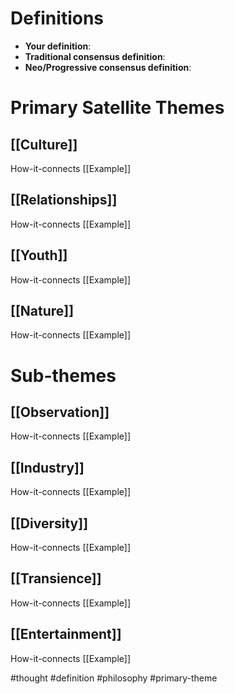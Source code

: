 # Definitions
- **Your definition**:
- **Traditional consensus definition**:
- **Neo/Progressive consensus definition**:

# Primary Satellite Themes
## [[Culture]]
How-it-connects
[[Example]]

## [[Relationships]]
How-it-connects
[[Example]]

## [[Youth]]
How-it-connects
[[Example]]

## [[Nature]]
How-it-connects
[[Example]]


# Sub-themes
## [[Observation]]
How-it-connects
[[Example]]

## [[Industry]]
How-it-connects
[[Example]]

## [[Diversity]]
How-it-connects
[[Example]]

## [[Transience]]
How-it-connects
[[Example]]

## [[Entertainment]]
How-it-connects
[[Example]]





#thought #definition #philosophy #primary-theme